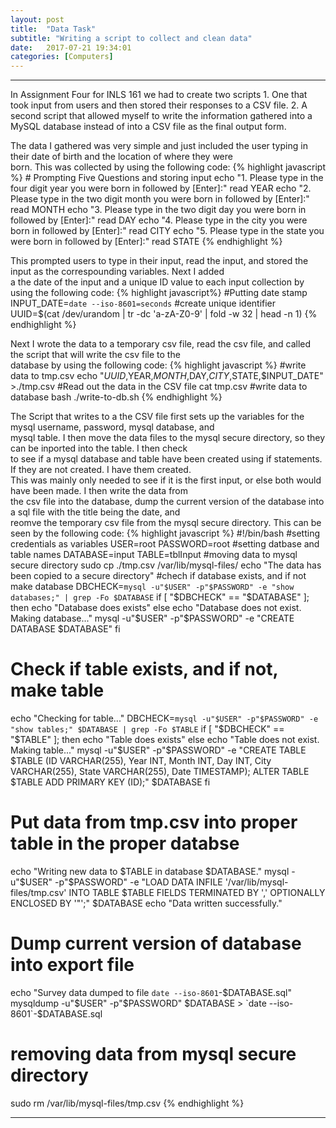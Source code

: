 ```yaml
---
layout: post
title:  "Data Task"
subtitle: "Writing a script to collect and clean data"
date:   2017-07-21 19:34:01
categories: [Computers]
---
```


___

In Assignment Four for INLS 161 we had to create two scripts 1. One that took input from users and then stored their responses   to a CSV file.  2. A second script that allowed myself to write the information gathered into a MySQL database instead of into a   CSV file as the final output form.

The data I gathered was very simple and just included the user typing in their date of birth and the location of where they were  
born. This was collected by using the following code:
{% highlight javascript %} # Prompting Five Questions and storing input
echo "1. Please type in the four digit year you were born in followed by [Enter]:"
read YEAR
echo "2. Please type in the two digit month you were born in followed by [Enter]:"
read MONTH
echo "3. Please type in the two digit day you were born in followed by [Enter]:"
read DAY
echo "4. Please type in the city you were born in followed by [Enter]:"
read CITY
echo "5. Please type in the state you were born in followed by [Enter]:"
read STATE
{% endhighlight %}

This prompted users to type in their input, read the input, and stored the input as the correspounding variables. Next I added  
a the date of the input and a unique ID value to each input collection by using the following code:
{% highlight javascript%} #Putting date stamp
INPUT_DATE=`date --iso-8601=seconds`
#create unique identifier
UUID=$(cat /dev/urandom | tr -dc 'a-zA-Z0-9' | fold -w 32 | head -n 1)
{% endhighlight %}

Next I wrote the data to a temporary csv file, read the csv file, and called the script that will write the csv file to the  
database by using the following code:
{% highlight javascript %} #write data to tmp.csv
echo "$UUID,$YEAR,$MONTH,$DAY,$CITY,$STATE,$INPUT_DATE" >./tmp.csv
#Read out the data in the CSV file
cat tmp.csv
#write data to database
bash ./write-to-db.sh
{% endhighlight %}

The Script that writes to a the CSV file first sets up the variables for the mysql username, password, mysql database, and  
mysql table. I then move the data files to the mysql secure directory, so they can be inported into the table. I then check  
to see if a mysql database and table have been created using if statements. If they are not created. I have them created.  
This was mainly only needed to see if it is the first input, or else both would have been made. I then write the data from  
the csv file into the database, dump the current version of the database into a sql file with the title being the date, and  
reomve the temporary csv file from the mysql secure directory. This can be seen by the following code:
{% highlight javascript %} #!/bin/bash
#setting credentials as variables
USER=root
PASSWORD=root
#setting datbase and table names
DATABASE=input
TABLE=tblInput
#moving data to mysql secure directory
sudo cp ./tmp.csv /var/lib/mysql-files/
echo "The data has been copied to a secure directory"
#chech if database exists, and if not make database
DBCHECK=`mysql -u"$USER" -p"$PASSWORD" -e "show databases;" | grep -Fo $DATABASE`
if [ "$DBCHECK" == "$DATABASE" ]; then
   echo "Database does exists"
else
   echo "Database does not exist. Making database..."
   mysql -u"$USER" -p"$PASSWORD" -e "CREATE DATABASE $DATABASE"
fi
# Check if table exists, and if not, make table
echo "Checking for table..."
DBCHECK=`mysql -u"$USER" -p"$PASSWORD" -e "show tables;" $DATABASE | grep -Fo $TABLE`
if [ "$DBCHECK" == "$TABLE" ]; then
   echo "Table does exists"
else
   echo "Table does not exist. Making table..."
   mysql -u"$USER" -p"$PASSWORD" -e "CREATE TABLE $TABLE (ID VARCHAR(255), Year INT, Month INT, Day INT, City VARCHAR(255), State VARCHAR(255), Date TIMESTAMP); ALTER TABLE $TABLE ADD PRIMARY KEY (ID);" $DATABASE
fi
# Put data from tmp.csv into proper table in the proper databse
echo "Writing new data to $TABLE in database $DATABASE."
mysql -u"$USER" -p"$PASSWORD" -e "LOAD DATA INFILE '/var/lib/mysql-files/tmp.csv' INTO TABLE $TABLE FIELDS TERMINATED BY ',' OPTIONALLY ENCLOSED BY '\"';" $DATABASE
echo "Data written successfully."
# Dump current version of database into export file
echo "Survey data dumped to file `date --iso-8601`-$DATABASE.sql"
mysqldump -u"$USER" -p"$PASSWORD" $DATABASE > `date --iso-8601`-$DATABASE.sql
# removing data from mysql secure directory
sudo rm /var/lib/mysql-files/tmp.csv
{% endhighlight %}




___


<div>
	  <p>
     <script>
						var week_days = new Array(8);
								week_days[1] = "Sunday";
								week_days[2] = "Monday";
								week_days[3] = "Tuesday";
								week_days[4] = "Wednesday";
								week_days[5] = "Thursday";
								week_days[6] = "Friday";
								week_days[7] = "Saturday";
								
						var month_array = new Array(13);
								month_array[1] = "January";
								month_array[2] = "February";
								month_array[3] = "March";
								month_array[4] = "April";
								month_array[5] = "May";
								month_array[6] = "June";
								month_array[7] = "July";
								month_array[8] = "August";
								month_array[9] = "September";
								month_array[10] = "October";
								month_array[11] = "November";
								month_array[12] = "December";
								
						var date_obj = new 	Date(document.lastModified)
						var curr_day = week_days[date_obj.getDay() + 1]
						var curr_month = month_array[date_obj.getMonth() + 1]
						var curr_date = date_obj.getDate()
						var curr_year = date_obj.getYear()	
							if (curr_year < 2000)
								curr_year+=1900
								document.write("Last updated on" + " " + curr_day + ", " 
								+ curr_month + " " + curr_date + " " + curr_year)
					  </script>
           </p>
      </div>
